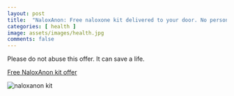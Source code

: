 ```yaml
---
layout: post
title:  "NaloxAnon: Free naloxone kit delivered to your door. No personal information required."
categories: [ health ]
image: assets/images/health.jpg
comments: false
---
```


Please do not abuse this offer.  It can save a life.

[Free NaloxAnon kit offer](https://naloxanon.ca/)

![naloxanon kit](https://d1muf25xaso8hp.cloudfront.net/https%3A%2F%2F219a4eae8bf90c115bc62ca9ffb3f468.cdn.bubble.io%2Ff1706246256109x422981689214976240%2Fnarcan%2520kit.png)
